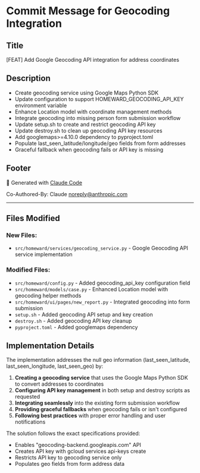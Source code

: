 # Commit Message for Geocoding Integration

## Title
[FEAT] Add Google Geocoding API integration for address coordinates

## Description
- Create geocoding service using Google Maps Python SDK
- Update configuration to support HOMEWARD_GEOCODING_API_KEY environment variable
- Enhance Location model with coordinate management methods
- Integrate geocoding into missing person form submission workflow
- Update setup.sh to create and restrict geocoding API key
- Update destroy.sh to clean up geocoding API key resources
- Add googlemaps>=4.10.0 dependency to pyproject.toml
- Populate last_seen_latitude/longitude/geo fields from form addresses
- Graceful fallback when geocoding fails or API key is missing

## Footer
🤖 Generated with [Claude Code](https://claude.ai/code)

Co-Authored-By: Claude <noreply@anthropic.com>

---

## Files Modified

### New Files:
- `src/homeward/services/geocoding_service.py` - Google Geocoding API service implementation

### Modified Files:
- `src/homeward/config.py` - Added geocoding_api_key configuration field
- `src/homeward/models/case.py` - Enhanced Location model with geocoding helper methods
- `src/homeward/ui/pages/new_report.py` - Integrated geocoding into form submission
- `setup.sh` - Added geocoding API setup and key creation
- `destroy.sh` - Added geocoding API key cleanup
- `pyproject.toml` - Added googlemaps dependency

## Implementation Details

The implementation addresses the null geo information (last_seen_latitude, last_seen_longitude, last_seen_geo) by:

1. **Creating a geocoding service** that uses the Google Maps Python SDK to convert addresses to coordinates
2. **Configuring API key management** in both setup and destroy scripts as requested
3. **Integrating seamlessly** into the existing form submission workflow
4. **Providing graceful fallbacks** when geocoding fails or isn't configured
5. **Following best practices** with proper error handling and user notifications

The solution follows the exact specifications provided:
- Enables "geocoding-backend.googleapis.com" API
- Creates API key with gcloud services api-keys create
- Restricts API key to geocoding service only
- Populates geo fields from form address data
